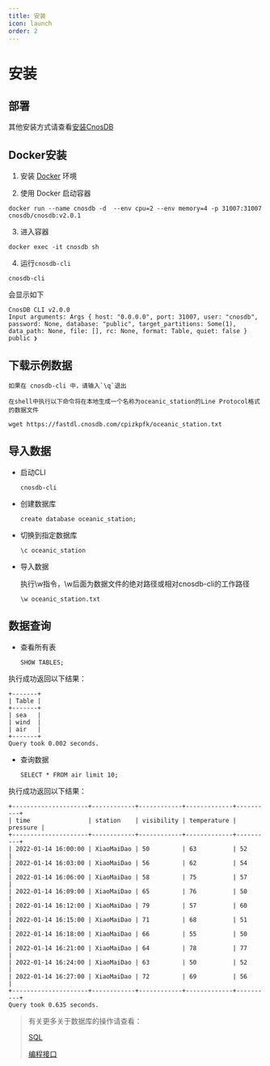 ```yaml
---
title: 安装
icon: launch
order: 2
---
```


# 安装

## 部署

其他安装方式请查看[安装CnosDB](../deploy/install_cnosdb.md)

## Docker安装

1. 安装 [Docker](https://www.docker.com/products/docker-desktop/) 环境

2. 使用 Docker 启动容器
```shell
docker run --name cnosdb -d  --env cpu=2 --env memory=4 -p 31007:31007 cnosdb/cnosdb:v2.0.1
```

3. 进入容器
```shell
docker exec -it cnosdb sh
```
4. 运行`cnosdb-cli`
```shell
cnosdb-cli
```
会显示如下
```
CnosDB CLI v2.0.0
Input arguments: Args { host: "0.0.0.0", port: 31007, user: "cnosdb", password: None, database: "public", target_partitions: Some(1), data_path: None, file: [], rc: None, format: Table, quiet: false }
public ❯
```

## 下载示例数据

    如果在 cnosdb-cli 中，请输入`\q`退出

    在shell中执行以下命令将在本地生成一个名称为oceanic_station的Line Protocol格式的数据文件

```shell
wget https://fastdl.cnosdb.com/cpizkpfk/oceanic_station.txt
```

## 导入数据
- 启动CLI
    ```shell
    cnosdb-cli
    ```
- 创建数据库
    ```shell
    create database oceanic_station;
    ```
- 切换到指定数据库
    ```shell
    \c oceanic_station
    ```
- 导入数据

  执行\w指令，\w后面为数据文件的绝对路径或相对cnosdb-cli的工作路径
    ```shell
    \w oceanic_station.txt
    ```
## 数据查询
- 查看所有表
    ```shell
    SHOW TABLES;
    ```
执行成功返回以下结果：

    +-------+
    | Table |
    +-------+
    | sea   |
    | wind  |
    | air   |
    +-------+
    Query took 0.002 seconds.
- 查询数据
    ```shell
    SELECT * FROM air limit 10;
    ```
执行成功返回以下结果：

    +---------------------+------------+------------+-------------+----------+
    | time                | station    | visibility | temperature | pressure |
    +---------------------+------------+------------+-------------+----------+
    | 2022-01-14 16:00:00 | XiaoMaiDao | 50         | 63          | 52       |
    | 2022-01-14 16:03:00 | XiaoMaiDao | 56         | 62          | 54       |
    | 2022-01-14 16:06:00 | XiaoMaiDao | 58         | 75          | 57       |
    | 2022-01-14 16:09:00 | XiaoMaiDao | 65         | 76          | 50       |
    | 2022-01-14 16:12:00 | XiaoMaiDao | 79         | 57          | 60       |
    | 2022-01-14 16:15:00 | XiaoMaiDao | 71         | 68          | 51       |
    | 2022-01-14 16:18:00 | XiaoMaiDao | 66         | 55          | 50       |
    | 2022-01-14 16:21:00 | XiaoMaiDao | 64         | 78          | 77       |
    | 2022-01-14 16:24:00 | XiaoMaiDao | 63         | 50          | 52       |
    | 2022-01-14 16:27:00 | XiaoMaiDao | 72         | 69          | 56       |
    +---------------------+------------+------------+-------------+----------+
    Query took 0.635 seconds.

> 有关更多关于数据库的操作请查看：
>
> [SQL](../reference/sql.md)
>
> [编程接口](../development/application.md)